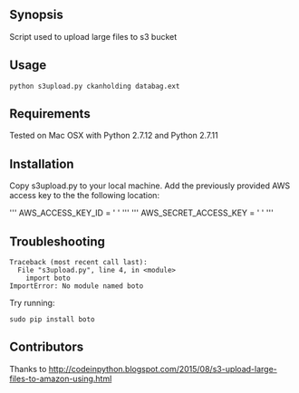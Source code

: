 ## Synopsis

Script used to upload large files to s3 bucket

## Usage

```
python s3upload.py ckanholding databag.ext
```

## Requirements

Tested on Mac OSX with Python 2.7.12 and Python 2.7.11

## Installation

Copy s3upload.py to your local machine. Add the previously provided AWS access key to the the following location:

'''
AWS_ACCESS_KEY_ID = ' '
'''
'''
AWS_SECRET_ACCESS_KEY = ' '
'''

## Troubleshooting

```
Traceback (most recent call last):
  File "s3upload.py", line 4, in <module>
    import boto
ImportError: No module named boto
```
Try running:
```
sudo pip install boto
```


## Contributors

Thanks to http://codeinpython.blogspot.com/2015/08/s3-upload-large-files-to-amazon-using.html



